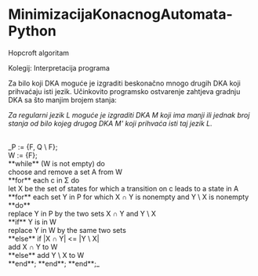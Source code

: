 # MinimizacijaKonacnogAutomata-Python
Hopcroft algoritam

Kolegij: Interpretacija programa

Za bilo koji DKA moguće je izgraditi beskonačno mnogo drugih DKA koji prihvaćaju isti jezik. Učinkovito programsko ostvarenje zahtjeva gradnju DKA sa što manjim brojem stanja:

_Za regularni jezik L moguće je izgraditi DKA M koji ima manji ili jednak broj stanja od bilo kojeg drugog DKA M' koji prihvaća isti taj jezik L._

<br />
_P := {F, Q \ F};<br />
W := {F};<br />
**while** (W is not empty) do<br />
     choose and remove a set A from W <br />
     **for** each c in Σ do <br />
          let X be the set of states for which a transition on c leads to a state in A <br />
          **for** each set Y in P for which X ∩ Y is nonempty and Y \ X is nonempty **do** <br />
               replace Y in P by the two sets X ∩ Y and Y \ X <br />
               **if** Y is in W <br />
                    replace Y in W by the same two sets <br />
               **else**
                    if |X ∩ Y| <= |Y \ X| <br />
                         add X ∩ Y to W <br />
                    **else**
                         add Y \ X to W <br />
          **end**;
     **end**;
**end**;_

